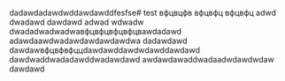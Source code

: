 dadawdadawdwddawdawddfesfse# test
вфцвцфв
вфцвфц
вфцвфц
adwd
dwadawd
dawdawd
adwad
wdwadw
dwadadwadwadwaвфцвфцвфцвфцвawdadawd
adawdaawdwadawdawdawdawdwa
dadawdawd
dawdawвфцвфвфццdawdawddawdwdawddawdawd
dawdwaddwadadawddwadawdawd
awdawdawaddwadaadwdawdwdaw
dawdawd
